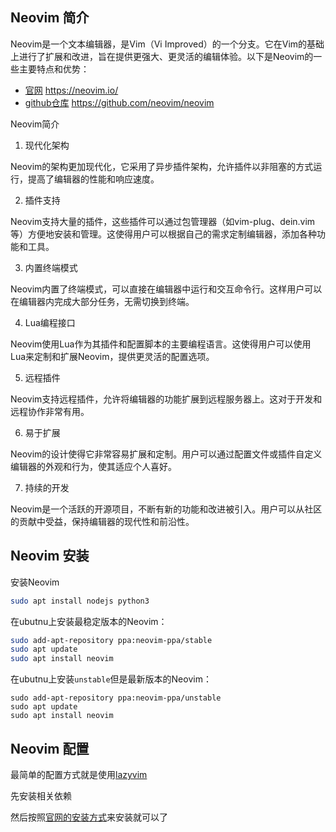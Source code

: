 ## Neovim 简介

Neovim是一个文本编辑器，是Vim（Vi Improved）的一个分支。它在Vim的基础上进行了扩展和改进，旨在提供更强大、更灵活的编辑体验。以下是Neovim的一些主要特点和优势：

- [官网](https://neovim.io/) https://neovim.io/
- [github仓库](https://github.com/neovim/neovim) https://github.com/neovim/neovim

Neovim简介

1. 现代化架构

Neovim的架构更加现代化，它采用了异步插件架构，允许插件以非阻塞的方式运行，提高了编辑器的性能和响应速度。

2. 插件支持

Neovim支持大量的插件，这些插件可以通过包管理器（如vim-plug、dein.vim等）方便地安装和管理。这使得用户可以根据自己的需求定制编辑器，添加各种功能和工具。

3. 内置终端模式

Neovim内置了终端模式，可以直接在编辑器中运行和交互命令行。这样用户可以在编辑器内完成大部分任务，无需切换到终端。

4. Lua编程接口

Neovim使用Lua作为其插件和配置脚本的主要编程语言。这使得用户可以使用Lua来定制和扩展Neovim，提供更灵活的配置选项。

5. 远程插件

Neovim支持远程插件，允许将编辑器的功能扩展到远程服务器上。这对于开发和远程协作非常有用。

6. 易于扩展

Neovim的设计使得它非常容易扩展和定制。用户可以通过配置文件或插件自定义编辑器的外观和行为，使其适应个人喜好。

7. 持续的开发

Neovim是一个活跃的开源项目，不断有新的功能和改进被引入。用户可以从社区的贡献中受益，保持编辑器的现代性和前沿性。

## Neovim 安装 

安装Neovim

```bash
sudo apt install nodejs python3
```

在ubutnu上安装最稳定版本的Neovim：

```bash
sudo add-apt-repository ppa:neovim-ppa/stable
sudo apt update
sudo apt install neovim
```

在ubutnu上安装`unstable`但是最新版本的Neovim：

```
sudo add-apt-repository ppa:neovim-ppa/unstable
sudo apt update
sudo apt install neovim
```

## Neovim 配置

最简单的配置方式就是使用[lazyvim](https://www.lazyvim.org/)


先安装相关依赖

然后按照[官网的安装方式](https://www.lazyvim.org/installation)来安装就可以了
